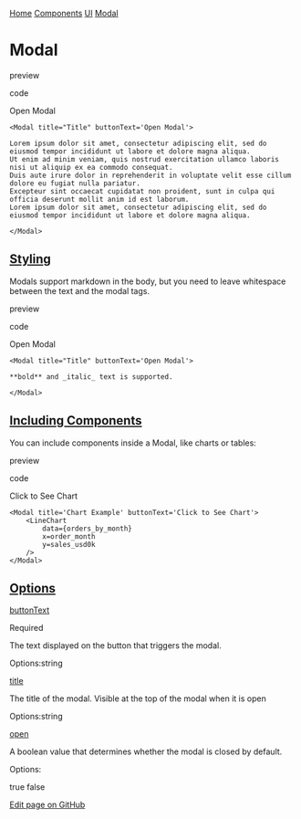 [Home](https://docs.evidence.dev/) [Components](https://docs.evidence.dev/components) [UI](https://docs.evidence.dev/components/ui) [Modal](https://docs.evidence.dev/components/ui/modal)

# Modal

preview

code

Open Modal

```text-sm markdown
<Modal title="Title" buttonText='Open Modal'>

Lorem ipsum dolor sit amet, consectetur adipiscing elit, sed do eiusmod tempor incididunt ut labore et dolore magna aliqua.
Ut enim ad minim veniam, quis nostrud exercitation ullamco laboris nisi ut aliquip ex ea commodo consequat.
Duis aute irure dolor in reprehenderit in voluptate velit esse cillum dolore eu fugiat nulla pariatur.
Excepteur sint occaecat cupidatat non proident, sunt in culpa qui officia deserunt mollit anim id est laborum.
Lorem ipsum dolor sit amet, consectetur adipiscing elit, sed do eiusmod tempor incididunt ut labore et dolore magna aliqua.

</Modal>
```

## [Styling](https://docs.evidence.dev/components/ui/modal\#styling)

Modals support markdown in the body, but you need to leave whitespace between the text and the modal tags.

preview

code

Open Modal

```text-sm markdown
<Modal title="Title" buttonText='Open Modal'>

**bold** and _italic_ text is supported.

</Modal>
```

## [Including Components](https://docs.evidence.dev/components/ui/modal\#including-components)

You can include components inside a Modal, like charts or tables:

preview

code

Click to See Chart

```text-sm svelte
<Modal title='Chart Example' buttonText='Click to See Chart'>
    <LineChart
        data={orders_by_month}
        x=order_month
        y=sales_usd0k
    />
</Modal>
```

## [Options](https://docs.evidence.dev/components/ui/modal\#options)

[buttonText](https://docs.evidence.dev/components/ui/modal#props-buttonText)

Required

The text displayed on the button that triggers the modal.

Options:string

[title](https://docs.evidence.dev/components/ui/modal#props-title)

The title of the modal. Visible at the top of the modal when it is open

Options:string

[open](https://docs.evidence.dev/components/ui/modal#props-open)

A boolean value that determines whether the modal is closed by default.

Options:

true false

[Edit page on GitHub](https://github.com/evidence-dev/evidence/edit/next/sites/docs/pages/components/ui/modal/index.md)